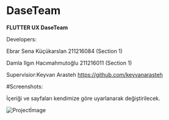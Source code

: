 # DaseTeam

**FLUTTER UX DaseTeam**

Developers:

Ebrar Sena Küçükarslan 211216084  (Section 1)

Damla Ilgın Hacımahmutoğlu 211216011  (Section 1)

Supervisior:Keyvan Arasteh  https://github.com/keyvanarasteh

#Screenshots:

İçeriği ve sayfaları kendimize göre uyarlanarak değiştirilecek.

![Projectİmage](https://user-images.githubusercontent.com/94714194/208311398-19c83979-9d0e-46c0-a698-3a2f26c3443a.png)


